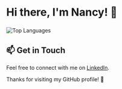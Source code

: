 <!--
**lost-in-noise/lost-in-noise** is a ✨ _special_ ✨ repository because its `README.md` (this file) appears on your GitHub profile.-->


# Hi there, I'm Nancy! 👋

<!-- Welcome to my GitHub profile!  -->

<!-- I'm a passionate developer with experience in front-end and a growing interest in full-stack development. Here's a bit about me:

## 🌐 Technologies & Skills

- **HTML**: Crafting well-structured, semantic web content.
- **CSS**: Styling web pages with a keen eye for design and user experience.
- **JavaScript**: Bringing interactivity and functionality to web applications.
- **React**: Currently learning and building dynamic user interfaces.
- **Python**: Exploring Python for versatile programming tasks and projects. -->

###
![Top Languages](https://github-readme-stats.vercel.app/api/top-langs/?username=lost-in-noise&langs_count=6&layout=compact&theme=github_dark)

<!-- ## 🚀 Currently Learning

- **React**: Diving into building modern, responsive web apps with React.
- **Python**: Enhancing my skills in Python for data analysis, automation, and more.
- **Django**: Learning the Django framework, a high-level Python framework that simplifies web development by providing built-in features for rapid development and security. -->

<!--
## 💻 Projects

Here are a few projects I'm proud of:

- **Educational Web App**: Created using HTML, CSS, and JavaScript. Focuses on delivering interactive learning experiences.
- **React Application**: Experimenting with Vite and Tailwind CSS for a sleek, performant web app.
- **Python Multiplication Quiz**: A simple quiz app to practice Python skills, including random problem generation and score tracking.-->

## 📫 Get in Touch

Feel free to connect with me on [LinkedIn](https://www.linkedin.com/in/nancykikvadze/).

<!-- or reach out via [email](mailto:nancykikvadze@gmail.com). -->

Thanks for visiting my GitHub profile! 🚀
